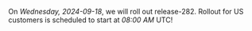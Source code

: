 On *Wednesday, 2024-09-18*, we will roll out release-282.
Rollout for US customers is scheduled to start at *08:00 AM* UTC!
